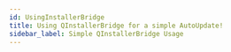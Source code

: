 ```yaml
---
id: UsingInstallerBridge
title: Using QInstallerBridge for a simple AutoUpdate!
sidebar_label: Simple QInstallerBridge Usage
---
```



